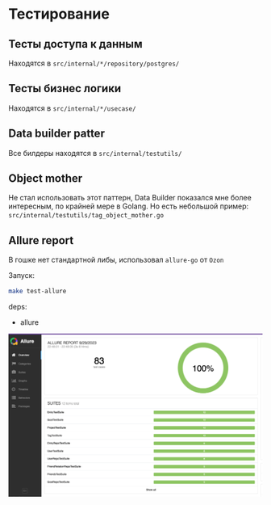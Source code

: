 # Тестирование

## Тесты доступа к данным
Находятся в `src/internal/*/repository/postgres/`

## Тесты бизнес логики
Находятся в `src/internal/*/usecase/`

## Data builder patter
Все билдеры находятся в `src/internal/testutils/`

## Object mother
Не стал использовать этот паттерн, Data Builder показался мне более интересным, по крайней мере в Golang. Но есть небольшой пример:
`src/internal/testutils/tag_object_mother.go`


## Allure report
В гошке нет стандартной либы, использовал `allure-go` от `Ozon`

Запуск:
```bash
make test-allure
```
deps:
- allure

![Alt text](./assets/image.png)